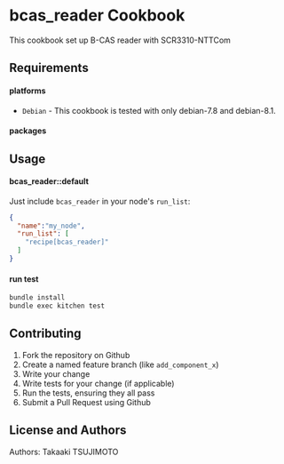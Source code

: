 bcas_reader Cookbook
====================
This cookbook set up B-CAS reader with SCR3310-NTTCom

Requirements
------------

#### platforms
- `Debian` - This cookbook is tested with only debian-7.8 and debian-8.1.

#### packages

Usage
-----
#### bcas_reader::default
Just include `bcas_reader` in your node's `run_list`:

```json
{
  "name":"my_node",
  "run_list": [
    "recipe[bcas_reader]"
  ]
}
```

#### run test

```bash
bundle install
bundle exec kitchen test
```

Contributing
------------
1. Fork the repository on Github
2. Create a named feature branch (like `add_component_x`)
3. Write your change
4. Write tests for your change (if applicable)
5. Run the tests, ensuring they all pass
6. Submit a Pull Request using Github

License and Authors
-------------------
Authors: Takaaki TSUJIMOTO
